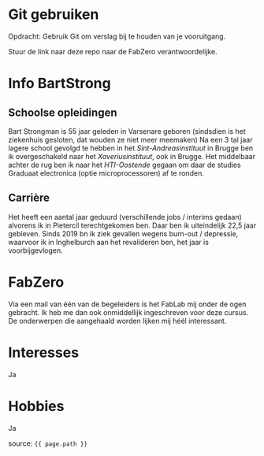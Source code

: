 # Git gebruiken

Opdracht: Gebruik Git om verslag bij te houden van je vooruitgang.

Stuur de link naar deze repo naar de FabZero verantwoordelijke.

# Info **BartStrong**

## Schoolse opleidingen

Bart Strongman is 55 jaar geleden in Varsenare geboren (sindsdien is het ziekenhuis gesloten, dat wouden ze niet meer meemaken)
Na een 3 tal jaar lagere school gevolgd te hebben in het _Sint-Andreasinstituut_ in Brugge ben ik overgeschakeld naar het _Xaveriusinstituut_, ook in Brugge.
Het middelbaar achter de rug ben ik naar het _HTI-Oostende_ gegaan om daar de studies Graduaat electronica (optie microprocessoren) af te ronden.

## Carrière

Het heeft een aantal jaar geduurd (verschillende jobs / interims gedaan) alvorens ik in Pietercil terechtgekomen ben.  Daar ben ik uiteindelijk 22,5 jaar gebleven.
Sinds 2019 bn ik ziek gevallen wegens burn-out / depressie, waarvoor ik in Inghelburch aan het revalideren ben, het jaar is voorbijgevlogen.

# FabZero

Via een mail van één van de begeleiders is het FabLab mij onder de ogen gebracht. Ik heb me dan ook onmiddellijk ingeschreven voor deze cursus.
De onderwerpen die aangehaald worden lijken mij héél interessant.

# Interesses

Ja

# Hobbies

Ja

source: `{{ page.path }}`
